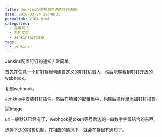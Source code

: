 ```yaml
---
title: Jenkins配置项目构建的钉钉通知
date: 2018-03-24 19:48:33
permalink: /104.html
categories:
  - 运维观止
  - 系列文章
  - Jenkins系列文章
tags:
  - jenkins
---
```


Jenkins配置钉钉的通知非常简单。

首先在任意一个钉钉群里创建自定义的钉钉机器人，然后能够看到钉钉开放的webhook。

复制webhook。

Jenkins中安装钉钉插件，然后在项目的配置当中，构建后操作里添加钉钉报警。

![image](https://tvax3.sinaimg.cn/large/008k1Yt0gy1grkdnlpblwj30xw0d4di5.jpg)

url一般默认已经有了，webhook是token等号后边的一串数字字母结合的东西。

选择下边的报警机制，在相应的情况下，就会在群里有通知了。
